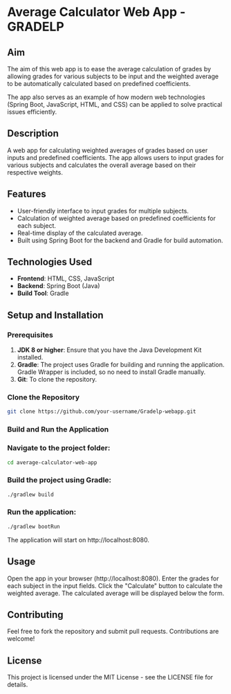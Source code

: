 # Average Calculator Web App - GRADELP

## Aim

The aim of this web app is to ease the average calculation of grades by allowing grades for various subjects to be input and the weighted average to be automatically calculated based on predefined coefficients.

The app also serves as an example of how modern web technologies (Spring Boot, JavaScript, HTML, and CSS) can be applied to solve practical issues efficiently.

## Description

A web app for calculating weighted averages of grades based on user inputs and predefined coefficients. The app allows users to input grades for various subjects and calculates the overall average based on their respective weights.

## Features

- User-friendly interface to input grades for multiple subjects.
- Calculation of weighted average based on predefined coefficients for each subject.
- Real-time display of the calculated average.
- Built using Spring Boot for the backend and Gradle for build automation.

## Technologies Used

- **Frontend**: HTML, CSS, JavaScript
- **Backend**: Spring Boot (Java)
- **Build Tool**: Gradle

## Setup and Installation

### Prerequisites

1. **JDK 8 or higher**: Ensure that you have the Java Development Kit installed.
2. **Gradle**: The project uses Gradle for building and running the application. Gradle Wrapper is included, so no need to install Gradle manually.
3. **Git**: To clone the repository.

### Clone the Repository

```bash
git clone https://github.com/your-username/Gradelp-webapp.git
```
### Build and Run the Application
### Navigate to the project folder:
```bash
cd average-calculator-web-app
```
### Build the project using Gradle:
```bash
./gradlew build
```
### Run the application:
```bash
./gradlew bootRun
```
The application will start on http://localhost:8080.

## Usage
Open the app in your browser (http://localhost:8080).
Enter the grades for each subject in the input fields.
Click the "Calculate" button to calculate the weighted average.
The calculated average will be displayed below the form.

## Contributing
Feel free to fork the repository and submit pull requests. Contributions are welcome!

## License
This project is licensed under the MIT License - see the LICENSE file for details.
